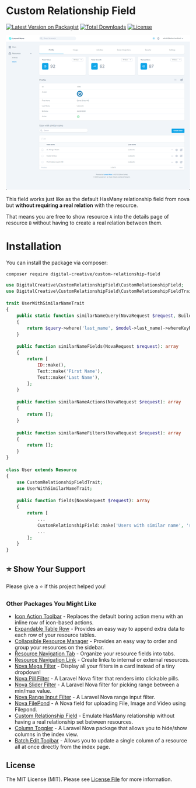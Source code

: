 # Custom Relationship Field

[![Latest Version on Packagist](https://img.shields.io/packagist/v/digital-creative/custom-relationship-field)](https://packagist.org/packages/digital-creative/custom-relationship-field)
[![Total Downloads](https://img.shields.io/packagist/dt/digital-creative/custom-relationship-field)](https://packagist.org/packages/digital-creative/custom-relationship-field)
[![License](https://img.shields.io/packagist/l/digital-creative/custom-relationship-field)](https://github.com/dcasia/custom-relationship-field/blob/master/LICENSE)

<picture>
  <source media="(prefers-color-scheme: dark)" srcset="https://raw.githubusercontent.com/dcasia/custom-relationship-field/main/screenshots/dark.png">
  <img alt="Custom Relationship Field in action" src="https://raw.githubusercontent.com/dcasia/custom-relationship-field/main/screenshots/light.png">
</picture>

This field works just like as the default HasMany relationship field from nova but **without requiring a real relation** with the resource.

That means you are free to show resource `A` into the details page of resource `B` without having to create a real relation between them.

# Installation

You can install the package via composer:

```shell
composer require digital-creative/custom-relationship-field
```

```php
use DigitalCreative\CustomRelationshipField\CustomRelationshipField;
use DigitalCreative\CustomRelationshipField\CustomRelationshipFieldTrait;

trait UserWithSimilarNameTrait
{    
    public static function similarNameQuery(NovaRequest $request, Builder $query, User $model): Builder
    { 
        return $query->where('last_name', $model->last_name)->whereKeyNot($model->getKey());
    }
    
    public function similarNameFields(NovaRequest $request): array
    {
        return [
            ID::make(),
            Text::make('First Name'),
            Text::make('Last Name'),
        ];
    }
    
    public function similarNameActions(NovaRequest $request): array 
    {
        return [];
    }

    public function similarNameFilters(NovaRequest $request): array
    {
        return [];
    }
}

class User extends Resource
{    
    use CustomRelationshipFieldTrait;
    use UserWithSimilarNameTrait;
    
    public function fields(NovaRequest $request): array
    {
        return [
            ...
            CustomRelationshipField::make('Users with similar name', 'similarName', User::class),
            ...
        ];
    }
}
```

## ⭐️ Show Your Support

Please give a ⭐️ if this project helped you!

### Other Packages You Might Like

- [Icon Action Toolbar](https://github.com/dcasia/icon-action-toolbar) - Replaces the default boring action menu with an inline row of icon-based actions.
- [Expandable Table Row](https://github.com/dcasia/expandable-table-row) - Provides an easy way to append extra data to each row of your resource tables.
- [Collapsible Resource Manager](https://github.com/dcasia/collapsible-resource-manager) - Provides an easy way to order and group your resources on the sidebar.
- [Resource Navigation Tab](https://github.com/dcasia/resource-navigation-tab) - Organize your resource fields into tabs.
- [Resource Navigation Link](https://github.com/dcasia/resource-navigation-link) - Create links to internal or external resources.
- [Nova Mega Filter](https://github.com/dcasia/nova-mega-filter) - Display all your filters in a card instead of a tiny dropdown!
- [Nova Pill Filter](https://github.com/dcasia/nova-pill-filter) - A Laravel Nova filter that renders into clickable pills.
- [Nova Slider Filter](https://github.com/dcasia/nova-slider-filter) - A Laravel Nova filter for picking range between a min/max value.
- [Nova Range Input Filter](https://github.com/dcasia/nova-range-input-filter) - A Laravel Nova range input filter.
- [Nova FilePond](https://github.com/dcasia/nova-filepond) - A Nova field for uploading File, Image and Video using Filepond.
- [Custom Relationship Field](https://github.com/dcasia/custom-relationship-field) - Emulate HasMany relationship without having a real relationship set between resources.
- [Column Toggler](https://github.com/dcasia/column-toggler) - A Laravel Nova package that allows you to hide/show columns in the index view.
- [Batch Edit Toolbar](https://github.com/dcasia/batch-edit-toolbar) - Allows you to update a single column of a resource all at once directly from the index page.

## License

The MIT License (MIT). Please see [License File](https://raw.githubusercontent.com/dcasia/custom-relationship-field/master/LICENSE) for more information.
